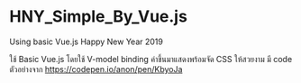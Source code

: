 # HNY_Simple_By_Vue.js
Using basic Vue.js Happy New Year 2019

ใช้ Basic Vue.js โดยใช้ V-model binding ค่าขึ้นมาแสดงพร้อมจัด CSS ให้สวยงาม มี code ตัวอย่างจาก https://codepen.io/anon/pen/KbyoJa

